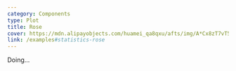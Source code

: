 ```yaml
---
category: Components
type: Plot
title: Rose
cover: https://mdn.alipayobjects.com/huamei_qa8qxu/afts/img/A*Cx8zT7vT5bUAAAAAAAAAAAAADmJ7AQ/original
link: /examples#statistics-rose
---
```


Doing...
